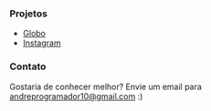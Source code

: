 

### Projetos

- [Globo](https://andreoliveira9.github.io/projeto-globo/)
- [Instagram](https://andreoliveira9.github.io/projeto-instagram/)



### Contato

Gostaria de conhecer melhor? Envie um email para andreprogramador10@gmail.com :)
